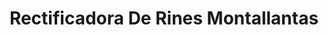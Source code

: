 ---
title: "Rectificadora De Rines Montallantas"
url: /barrios-unidos/rectificadora-de-rines-montallantas/
shop: piezas de automóviles
---